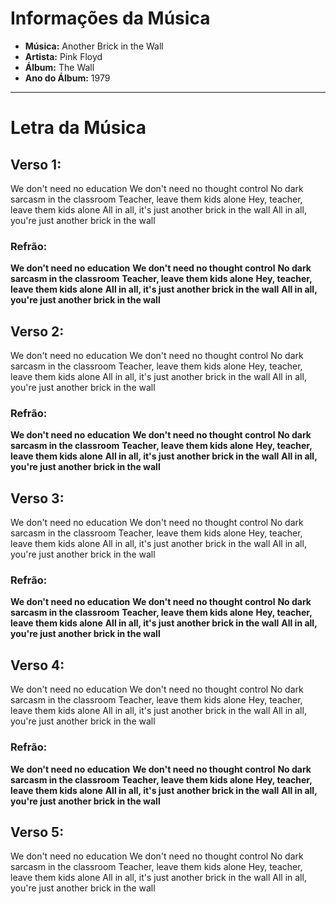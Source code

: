 # Informações da Música

- **Música:** Another Brick in the Wall
- **Artista:** Pink Floyd
- **Álbum:** The Wall
- **Ano do Álbum:** 1979

---

# Letra da Música

## Verso 1:
We don't need no education
We don't need no thought control
No dark sarcasm in the classroom
Teacher, leave them kids alone
Hey, teacher, leave them kids alone
All in all, it's just another brick in the wall
All in all, you're just another brick in the wall

### Refrão:
**We don't need no education**
**We don't need no thought control**
**No dark sarcasm in the classroom**
**Teacher, leave them kids alone**
**Hey, teacher, leave them kids alone**
**All in all, it's just another brick in the wall**
**All in all, you're just another brick in the wall**

## Verso 2:
We don't need no education
We don't need no thought control
No dark sarcasm in the classroom
Teacher, leave them kids alone
Hey, teacher, leave them kids alone
All in all, it's just another brick in the wall
All in all, you're just another brick in the wall

### Refrão:
**We don't need no education**
**We don't need no thought control**
**No dark sarcasm in the classroom**
**Teacher, leave them kids alone**
**Hey, teacher, leave them kids alone**
**All in all, it's just another brick in the wall**
**All in all, you're just another brick in the wall**

## Verso 3:
We don't need no education
We don't need no thought control
No dark sarcasm in the classroom
Teacher, leave them kids alone
Hey, teacher, leave them kids alone
All in all, it's just another brick in the wall
All in all, you're just another brick in the wall

### Refrão:
**We don't need no education**
**We don't need no thought control**
**No dark sarcasm in the classroom**
**Teacher, leave them kids alone**
**Hey, teacher, leave them kids alone**
**All in all, it's just another brick in the wall**
**All in all, you're just another brick in the wall**

## Verso 4:
We don't need no education
We don't need no thought control
No dark sarcasm in the classroom
Teacher, leave them kids alone
Hey, teacher, leave them kids alone
All in all, it's just another brick in the wall
All in all, you're just another brick in the wall

### Refrão:
**We don't need no education**
**We don't need no thought control**
**No dark sarcasm in the classroom**
**Teacher, leave them kids alone**
**Hey, teacher, leave them kids alone**
**All in all, it's just another brick in the wall**
**All in all, you're just another brick in the wall**

## Verso 5:
We don't need no education
We don't need no thought control
No dark sarcasm in the classroom
Teacher, leave them kids alone
Hey, teacher, leave them kids alone
All in all, it's just another brick in the wall
All in all, you're just another brick in the wall
